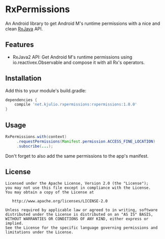 # RxPermissions

An Android library to get Android M's runtime permissions with a nice and clean [RxJava](https://github.com/ReactiveX/RxJava) API.

## Features
 - RxJava2 API: Get Android M's runtime permissions using io.reactivex.Observable and compose it with all Rx's operators.

## Installation

Add this to your module's build.gradle:

```groovy
dependencies {
    compile 'net.kjulio.rxpermissions:rxpermissions:1.0.0'
}
```

## Usage

```java
RxPermissions.with(context)
     .requestPermissions(Manifest.permission.ACCESS_FINE_LOCATION)
     .subscribe(...);
```
Don't forget to also add the same permissions to the app's manifest.

## License

    Licensed under the Apache License, Version 2.0 (the "License");
    you may not use this file except in compliance with the License.
    You may obtain a copy of the License at

       http://www.apache.org/licenses/LICENSE-2.0

    Unless required by applicable law or agreed to in writing, software
    distributed under the License is distributed on an "AS IS" BASIS,
    WITHOUT WARRANTIES OR CONDITIONS OF ANY KIND, either express or implied.
    See the License for the specific language governing permissions and
    limitations under the License.
